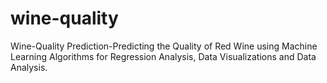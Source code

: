 # wine-quality
Wine-Quality Prediction-Predicting the Quality of Red Wine using Machine Learning Algorithms for Regression Analysis, Data Visualizations and Data Analysis.

